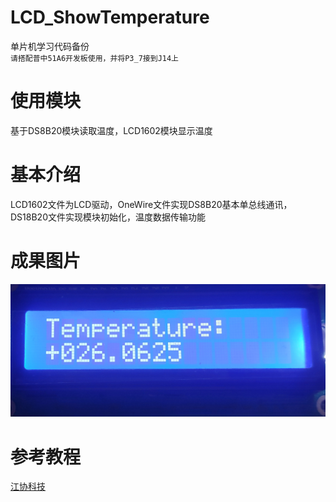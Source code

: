 # LCD_ShowTemperature
 单片机学习代码备份  
 `请搭配普中51A6开发板使用，并将P3_7接到J14上`
# 使用模块
基于DS8B20模块读取温度，LCD1602模块显示温度
# 基本介绍
LCD1602文件为LCD驱动，OneWire文件实现DS8B20基本单总线通讯，DS18B20文件实现模块初始化，温度数据传输功能
# 成果图片
![](./Pic/IMG_20240415_145926.jpg "成功显示")
# 参考教程
[江协科技](https://b23.tv/Pr9ubVy)
